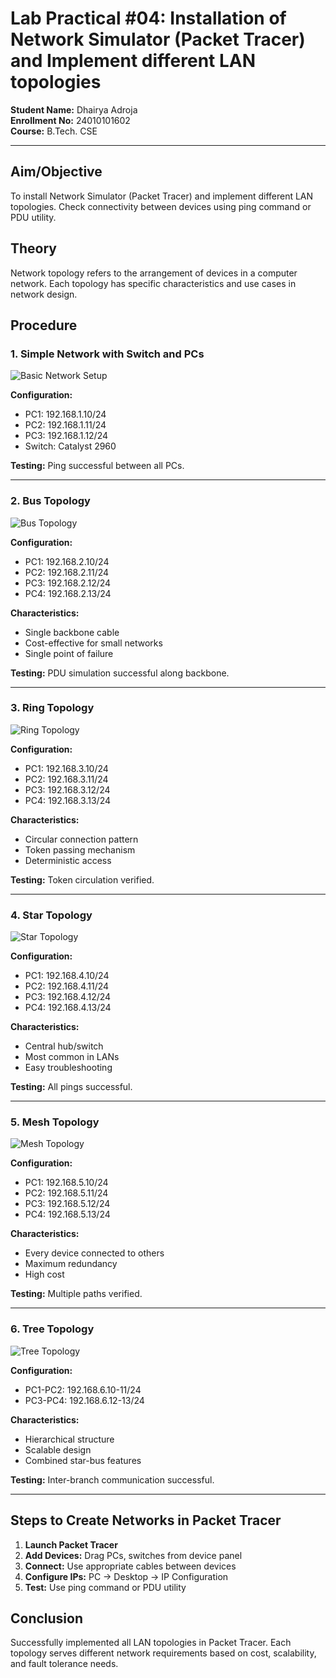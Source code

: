 # Lab Practical #04: Installation of Network Simulator (Packet Tracer) and Implement different LAN topologies

**Student Name:** Dhairya Adroja  
**Enrollment No:** 24010101602  
**Course:** B.Tech. CSE

---

## Aim/Objective

To install Network Simulator (Packet Tracer) and implement different LAN topologies. Check connectivity between devices using ping command or PDU utility.

## Theory

Network topology refers to the arrangement of devices in a computer network. Each topology has specific characteristics and use cases in network design.

## Procedure

### 1. Simple Network with Switch and PCs

![Basic Network Setup](images/first.png)

**Configuration:**

- PC1: 192.168.1.10/24
- PC2: 192.168.1.11/24
- PC3: 192.168.1.12/24
- Switch: Catalyst 2960

**Testing:** Ping successful between all PCs.

---

### 2. Bus Topology

![Bus Topology](images/bus.png)

**Configuration:**

- PC1: 192.168.2.10/24
- PC2: 192.168.2.11/24
- PC3: 192.168.2.12/24
- PC4: 192.168.2.13/24

**Characteristics:**

- Single backbone cable
- Cost-effective for small networks
- Single point of failure

**Testing:** PDU simulation successful along backbone.

---

### 3. Ring Topology

![Ring Topology](images/ring.png)

**Configuration:**

- PC1: 192.168.3.10/24
- PC2: 192.168.3.11/24
- PC3: 192.168.3.12/24
- PC4: 192.168.3.13/24

**Characteristics:**

- Circular connection pattern
- Token passing mechanism
- Deterministic access

**Testing:** Token circulation verified.

---

### 4. Star Topology

![Star Topology](images/star.png)

**Configuration:**

- PC1: 192.168.4.10/24
- PC2: 192.168.4.11/24
- PC3: 192.168.4.12/24
- PC4: 192.168.4.13/24

**Characteristics:**

- Central hub/switch
- Most common in LANs
- Easy troubleshooting

**Testing:** All pings successful.

---

### 5. Mesh Topology

![Mesh Topology](images/mesh.png)

**Configuration:**

- PC1: 192.168.5.10/24
- PC2: 192.168.5.11/24
- PC3: 192.168.5.12/24
- PC4: 192.168.5.13/24

**Characteristics:**

- Every device connected to others
- Maximum redundancy
- High cost

**Testing:** Multiple paths verified.

---

### 6. Tree Topology

![Tree Topology](images/tree.png)

**Configuration:**

- PC1-PC2: 192.168.6.10-11/24
- PC3-PC4: 192.168.6.12-13/24

**Characteristics:**

- Hierarchical structure
- Scalable design
- Combined star-bus features

**Testing:** Inter-branch communication successful.

---

## Steps to Create Networks in Packet Tracer

1. **Launch Packet Tracer**
2. **Add Devices:** Drag PCs, switches from device panel
3. **Connect:** Use appropriate cables between devices
4. **Configure IPs:** PC → Desktop → IP Configuration
5. **Test:** Use ping command or PDU utility

## Conclusion

Successfully implemented all LAN topologies in Packet Tracer. Each topology serves different network requirements based on cost, scalability, and fault tolerance needs.
